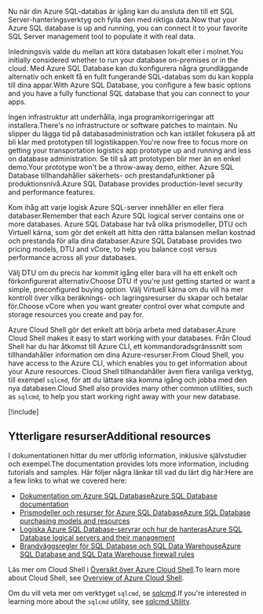 <span data-ttu-id="63ef7-101">Nu när din Azure SQL-databas är igång kan du ansluta den till ett SQL Server-hanteringsverktyg och fylla den med riktiga data.</span><span class="sxs-lookup"><span data-stu-id="63ef7-101">Now that your Azure SQL database is up and running, you can connect it to your favorite SQL Server management tool to populate it with real data.</span></span>

<span data-ttu-id="63ef7-102">Inledningsvis valde du mellan att köra databasen lokalt eller i molnet.</span><span class="sxs-lookup"><span data-stu-id="63ef7-102">You initially considered whether to run your database on-premises or in the cloud.</span></span> <span data-ttu-id="63ef7-103">Med Azure SQL Database kan du konfigurera några grundläggande alternativ och enkelt få en fullt fungerande SQL-databas som du kan koppla till dina appar.</span><span class="sxs-lookup"><span data-stu-id="63ef7-103">With Azure SQL Database, you configure a few basic options and you have a fully functional SQL database that you can connect to your apps.</span></span>

<span data-ttu-id="63ef7-104">Ingen infrastruktur att underhålla, inga programkorrigeringar att installera.</span><span class="sxs-lookup"><span data-stu-id="63ef7-104">There's no infrastructure or software patches to maintain.</span></span> <span data-ttu-id="63ef7-105">Nu slipper du lägga tid på databasadministration och kan istället fokusera på att bli klar med prototypen till logistikappen.</span><span class="sxs-lookup"><span data-stu-id="63ef7-105">You're now free to focus more on getting your transportation logistics app prototype up and running and less on database administration.</span></span> <span data-ttu-id="63ef7-106">Se till så att prototypen blir mer än en enkel demo.</span><span class="sxs-lookup"><span data-stu-id="63ef7-106">Your prototype won't be a throw-away demo, either.</span></span> <span data-ttu-id="63ef7-107">Azure SQL Database tillhandahåller säkerhets- och prestandafunktioner på produktionsnivå.</span><span class="sxs-lookup"><span data-stu-id="63ef7-107">Azure SQL Database provides production-level security and performance features.</span></span>

<span data-ttu-id="63ef7-108">Kom ihåg att varje logisk Azure SQL-server innehåller en eller flera databaser.</span><span class="sxs-lookup"><span data-stu-id="63ef7-108">Remember that each Azure SQL logical server contains one or more databases.</span></span> <span data-ttu-id="63ef7-109">Azure SQL Database har två olika prismodeller, DTU och Virtuell kärna, som gör det enkelt att hitta den rätta balansen mellan kostnad och prestanda för alla dina databaser.</span><span class="sxs-lookup"><span data-stu-id="63ef7-109">Azure SQL Database provides two pricing models, DTU and vCore, to help you balance cost versus performance across all your databases.</span></span>

<span data-ttu-id="63ef7-110">Välj DTU om du precis har kommit igång eller bara vill ha ett enkelt och förkonfigurerat alternativ.</span><span class="sxs-lookup"><span data-stu-id="63ef7-110">Choose DTU if you're just getting started or want a simple, preconfigured buying option.</span></span> <span data-ttu-id="63ef7-111">Välj Virtuell kärna om du vill ha mer kontroll över vilka beräknings- och lagringsresurser du skapar och betalar för.</span><span class="sxs-lookup"><span data-stu-id="63ef7-111">Choose vCore when you want greater control over what compute and storage resources you create and pay for.</span></span>

<span data-ttu-id="63ef7-112">Azure Cloud Shell gör det enkelt att börja arbeta med databaser.</span><span class="sxs-lookup"><span data-stu-id="63ef7-112">Azure Cloud Shell makes it easy to start working with your databases.</span></span> <span data-ttu-id="63ef7-113">Från Cloud Shell har du har åtkomst till Azure CLI, ett kommandoradsgränssnitt som tillhandahåller information om dina Azure-resurser.</span><span class="sxs-lookup"><span data-stu-id="63ef7-113">From Cloud Shell, you have access to the Azure CLI, which enables you to get information about your Azure resources.</span></span> <span data-ttu-id="63ef7-114">Cloud Shell tillhandahåller även flera vanliga verktyg, till exempel `sqlcmd`, för att du lättare ska komma igång och jobba med den nya databasen.</span><span class="sxs-lookup"><span data-stu-id="63ef7-114">Cloud Shell also provides many other common utilities, such as `sqlcmd`, to help you start working right away with your new database.</span></span>

[!include[](../../../includes/azure-sandbox-cleanup.md)]

## <a name="additional-resources"></a><span data-ttu-id="63ef7-115">Ytterligare resurser</span><span class="sxs-lookup"><span data-stu-id="63ef7-115">Additional resources</span></span>

<span data-ttu-id="63ef7-116">I dokumentationen hittar du mer utförlig information, inklusive självstudier och exempel.</span><span class="sxs-lookup"><span data-stu-id="63ef7-116">The documentation provides lots more information, including tutorials and samples.</span></span> <span data-ttu-id="63ef7-117">Här följer några länkar till vad du lärt dig här:</span><span class="sxs-lookup"><span data-stu-id="63ef7-117">Here are a few links to what we covered here:</span></span>

- [<span data-ttu-id="63ef7-118">Dokumentation om Azure SQL Database</span><span class="sxs-lookup"><span data-stu-id="63ef7-118">Azure SQL Database documentation</span></span>](https://docs.microsoft.com/azure/sql-database/)
- [<span data-ttu-id="63ef7-119">Prismodeller och resurser för Azure SQL Database</span><span class="sxs-lookup"><span data-stu-id="63ef7-119">Azure SQL Database purchasing models and resources</span></span>](https://docs.microsoft.com/azure/sql-database/sql-database-service-tiers)
- [<span data-ttu-id="63ef7-120">Logiska Azure SQL Database-servrar och hur de hanteras</span><span class="sxs-lookup"><span data-stu-id="63ef7-120">Azure SQL Database logical servers and their management</span></span>](https://docs.microsoft.com/azure/sql-database/sql-database-logical-servers)
- [<span data-ttu-id="63ef7-121">Brandväggsregler för SQL Database och SQL Data Warehouse</span><span class="sxs-lookup"><span data-stu-id="63ef7-121">Azure SQL Database and SQL Data Warehouse firewall rules</span></span>](https://docs.microsoft.com/azure/sql-database/sql-database-firewall-configure)

<span data-ttu-id="63ef7-122">Läs mer om Cloud Shell i [Översikt över Azure Cloud Shell](https://docs.microsoft.com/azure/cloud-shell/overview).</span><span class="sxs-lookup"><span data-stu-id="63ef7-122">To learn more about Cloud Shell, see [Overview of Azure Cloud Shell](https://docs.microsoft.com/azure/cloud-shell/overview).</span></span>

<span data-ttu-id="63ef7-123">Om du vill veta mer om verktyget `sqlcmd`, se [sqlcmd](https://docs.microsoft.com/sql/tools/sqlcmd-utility?view=sql-server-2017).</span><span class="sxs-lookup"><span data-stu-id="63ef7-123">If you're interested in learning more about the `sqlcmd` utility, see [sqlcmd Utility](https://docs.microsoft.com/sql/tools/sqlcmd-utility?view=sql-server-2017).</span></span>
